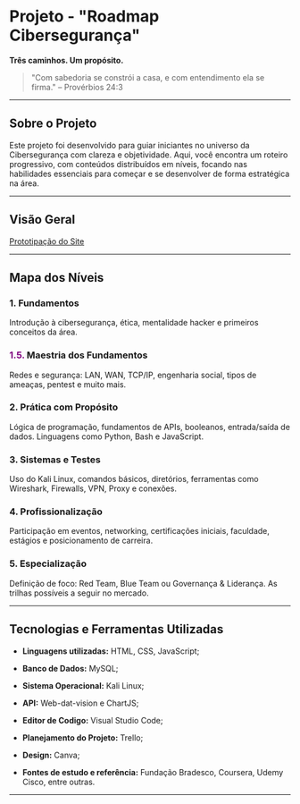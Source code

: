 # Projeto - "Roadmap Cibersegurança"

**Três caminhos. Um propósito.**

> "Com sabedoria se constrói a casa, e com entendimento ela se firma."
> – Provérbios 24:3

---

## Sobre o Projeto

Este projeto foi desenvolvido para guiar iniciantes no universo da Cibersegurança com clareza e objetividade.
Aqui, você encontra um roteiro progressivo, com conteúdos distribuídos em níveis, focando nas habilidades essenciais para começar e se desenvolver de forma estratégica na área.

---

## Visão Geral

<a href="./">Prototipação do Site</a>

---

## Mapa dos Níveis

### 1. Fundamentos

Introdução à cibersegurança, ética, mentalidade hacker e primeiros conceitos da área.

### <span style= 'color:purple'>1.5.</span> Maestria dos Fundamentos

Redes e segurança: LAN, WAN, TCP/IP, engenharia social, tipos de ameaças, pentest e muito mais.

### 2. Prática com Propósito

Lógica de programação, fundamentos de APIs, booleanos, entrada/saída de dados. Linguagens como Python, Bash e JavaScript.

### 3. Sistemas e Testes

Uso do Kali Linux, comandos básicos, diretórios, ferramentas como Wireshark, Firewalls, VPN, Proxy e conexões.

### 4. Profissionalização

Participação em eventos, networking, certificações iniciais, faculdade, estágios e posicionamento de carreira.

### 5. Especialização

Definição de foco: Red Team, Blue Team ou Governança & Liderança. As trilhas possíveis a seguir no mercado.

---

## Tecnologias e Ferramentas Utilizadas

- **Linguagens utilizadas:** HTML, CSS, JavaScript;

- **Banco de Dados:** MySQL;

- **Sistema Operacional:** Kali Linux;

- **API:** Web-dat-vision e ChartJS;

- **Editor de Codigo:** Visual Studio Code;

- **Planejamento do Projeto:** Trello;

- **Design:** Canva;

- **Fontes de estudo e referência:** Fundação Bradesco, Coursera, Udemy Cisco, entre outras.

---
